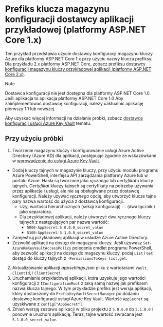 # <a name="prefix-key-vault-configuration-provider-sample-application-aspnet-core-1x"></a>Prefiks klucza magazynu konfiguracji dostawcy aplikacji przykładowej (platformy ASP.NET Core 1.x)

Ten przykład przedstawia użycie dostawcy konfiguracji magazynu kluczy Azure dla platformy ASP.NET Core 1.x przy użyciu nazwy klucza prefiksy. Dla przykładu 2.x platformy ASP.NET Core, zobacz [prefiksu dostawcy konfiguracji magazynu kluczy przykładowej aplikacji (platformy ASP.NET Core 2.x)](https://github.com/aspnet/Docs/tree/master/aspnetcore/security/key-vault-configuration/samples/key-name-prefix-sample/2.x).

> [!NOTE]
> Dostawca konfiguracji nie jest dostępna dla platformy ASP.NET Core 1.0. Jeśli aplikacja to aplikacja platformy ASP.NET Core 1.0 Aby zaimplementować dostawcę konfiguracji, należy uaktualnić aplikację pierwszy 1.1 lub nowszej.

Aby uzyskać więcej informacji na działanie próbki, zobacz [dostawcę konfiguracji usługi Azure Key Vault](xref:security/key-vault-configuration) tematu.

## <a name="using-the-sample"></a>Przy użyciu próbki
1. Tworzenie magazynu kluczy i konfigurowanie usługi Azure Active Directory (Azure AD) dla aplikacji, postępując zgodnie ze wskazówkami w [wprowadzenie do usługi Azure Key Vault](https://azure.microsoft.com/documentation/articles/key-vault-get-started/).
  * Dodaj kluczy tajnych w magazynie kluczy, przy użyciu modułu programu Azure PowerShell, interfejsu API zarządzania platformy Azure lub w portalu Azure. Hasła są tworzone jako *ręcznego* lub *certyfikatu* kluczy tajnych. *Certyfikat* kluczy tajnych są certyfikaty na potrzeby używania przez aplikacje i usługi, ale nie są obsługiwane przez dostawcę konfiguracji. Należy używać *ręcznego* opcję, aby utworzyć klucze tajne pary nazwa wartość do użycia z dostawcą konfiguracji.
    * Użyj wartości hierarchicznych (sekcji konfiguracji) `--` (dwa łączniki) jako separatora.
    * Dla przykładowej aplikacji, należy utworzyć dwa *ręcznego* kluczy tajnych z następujących par nazwa wartość:
      * `5000-AppSecret`: `5.0.0.0_secret_value`
      * `5100-AppSecret`: `5.1.0.0_secret_value`
  * Zarejestruj przykładowej aplikacji w usłudze Azure Active Directory.
  * Zezwolić aplikacji na dostęp do magazynu kluczy. Jeśli używasz `Set-AzureRmKeyVaultAccessPolicy` polecenia cmdlet programu PowerShell, aby zezwolić aplikacji na dostęp do magazynu kluczy, podaj `List` i `Get` dostęp do kluczy tajnych z `-PermissionsToKeys list,get`.
2. Aktualizowanie aplikacji *appsettings.json* pliku z wartościami `Vault`, `ClientId`, i `ClientSecret`.
3. Uruchamianie przykładowej aplikacji, która uzyskuje jego wartości konfiguracji z `IConfigurationRoot` z taką samą nazwę jak prefiksem nazwa klucza tajnego. W tym przykładzie prefiks jest wersja aplikacji, który dostarczony do `PrefixKeyVaultSecretManager` po dodaniu dostawcę konfiguracji usługi Azure Key Vault. Wartość `AppSecret` są uzyskiwane z `config["AppSecret"]`.
4. Zmień wersję zestawu aplikacji w pliku projektu z `5.0.0.0` do `5.1.0.0` i ponownie uruchom aplikację. Teraz, tajne wartość zwracana jest `5.1.0.0_secret_value`.
